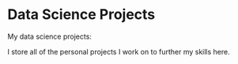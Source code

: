 # Data Science Projects
My data science projects:

I store all of the personal projects I work on to further my skills here.
